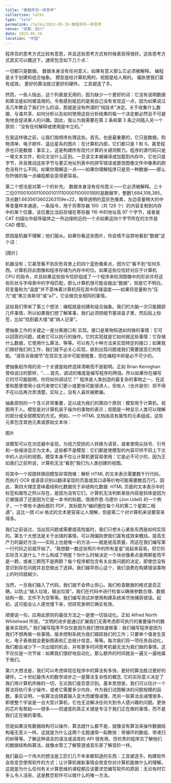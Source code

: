 ```yaml
---
title: "像程序员一样思考"
collection: talks
type: "talk"
permalink: /talks/2023-05-19-像程序员一样思考
venue: "成都，四川"
date: 2023-05-19
location: "中国"
---
```



程序员的思考方式比较有意思，并且这些思考方式有时候表现得很好。这些思考方式其实可以概述下，通常包含如下几个点：

一切都只是数据。 数据本身没有任何意义，如果有意义那么它必须被解释。 编程是关于创建和组合抽象。 模型是给计算机用的，视图是给人用的。 偏执使我们富有成效。 更好的算法胜过更好的硬件。 工具塑造了手。

然而，一些人指出，这个列表是无用的，因为缺少一个更好的词：它没有说明数据和算法是如何被滥用的。令我感到尴尬的是我自己没有发现这一点，因为如果说过去几年教会了我们什么的话，那就是没有所谓的“纯技术”决定。关于收集什么数据、与谁共享、如何分析以及如何使用这些分析结果的每一个决定都必然且不可避免地会促进某人的兴趣。因此，我认为我需要在第 2 条和第 3 条之间插入另一个原则：“没有任何解释或使用是中立的。”

在我这样做之前，让我们按顺序处理这些。首先，也是最重要的，它只是数据。购物清单、电子邮件、遥远星系的图片：在计算机内部，它们都只是 1 和 0。甚至程序也只是数据：事实上，这是构建所有现代计算的关键洞察力。程序的源代码只是一堆文本文件，和论文没什么区别。一旦该文本被编译或加载到内存中，它也只是字节，并且推动这些字节与更正地址列表中的拼写错误或更改图像文件中像素的颜色没有什么不同。如果你理解这一点——如果你理解程序只是另一种数据——那么你所做的每一点编程都会变得更容易。

第二个想法是对第一个的补充。 数据本身没有任何意义——它必须被解释。三十二位01100100011000010111100001100001同时是数据字，整数1,684,108,385，浮点数1.6635613602263159e+22，略带透明的蓝灰色像素，左边音量稍大的中等音量样本通道，一条指令，用于将寄存器 100（共 128 个）的内容复制到内存中的某个位置，该位置比当前存储在寄存器 116 中的地址高 97 个字节，或者是 CAT 扫描仪中超导磁体之一外边缘附近的一个点如果这四个字节所在的文件是 CAD 模型。

原因是机器不理解；他们服从。如果你看这张图片，你会情不自禁地看到“数据”这个词：

[图片]

机器没有；它甚至看不到灰色背景上的四个蓝色像素点，因为它“看不到”任何东西。计算机将此图像和程序存储为内存中的位。如果这些位恰好对应于计算机 CPU 的指令，并且如果这些指令恰好组成了一个程序来检测图像中的形状并将这些形状与字母表中的字母匹配，那么计算机很可能会输出“数据”，但是它不明白。将变量称为“温度”并不意味着计算机将在其中存储温度——如果将变量称为“压力”或“弗兰肯斯坦”或“a7”，它会做完全相同的事情。

这给我们带来了第三个想法：编程就是创建和组合抽象。我们的大脑一次只能跟踪几件事情，所以如果我们想了解某事，我们必须把细节塞进盒子里，然后贴上标签，比如“找到最大值”或“病人记录”。

使抽象工作的关键之一是分离接口和 实现。接口是某物知道如何做的事情：它可以回答的问题，或者它可以执行的操作。它的实现就是它如何做这些事情：它存储什么数据，它使用什么算法，等等。可以有几十种方法来实现特定的接口；如果我们做好我们的工作，我们就不必关心实现，直到出现问题或我们需要提高它的性能。“请告诉我细节”在现实生活中可能很粗鲁，但在编程中却是必不可少的。

使抽象起作用的另一个关键是始终选择清晰而不是聪明。正如 Brian Kernighan 曾经说过的那样，“……首先，调试的难度是编写程序的两倍。所以如果你在编写它时尽可能聪明，你将如何调试它？” 程序是人类创造的最复杂的事物之一。在这里和那里使用小技巧来使它们更小或更快可能很诱人，但有人（也许是你）将不得不在以后再次弄清楚，实际上，没有人喜欢被欺骗。

抽象原则的一个含义非常重要，足以成为我们的第四个原则：模型用于计算机，视图用于人。模型是对计算机易于操作的事物的表示；视图是一种显示人类可以理解的部分或全部模型的方式。例如，一个 HTML 文档由具有属性的元素组成，这些元素包含其他元素或原始文本块：

图片

该模型可以在浏览器中呈现，为视力受损的人转换为语音，或者使用尖括号、引号和一些缩进显示为文本。这些都不是模型：它们都是使模型的内容可供不同上下文中的人访问的视图。模型本身不仅让计算机更容易使用：它是必不可少的，因为正如我们之前所说，计算机无法“看到”我们为人类创建的视图。

将其中一个视图转换回模型非常困难：解析 HTML 的文本表示需要数千行代码，而执行 OCR 或语音识别以翻译呈现的页面或其口语等价物可能需要数百万行。因此，第四大理念意味着结构化数据优于非结构化数据. HTML 页面的文本表示中的标签和属性之所以存在，是因为没有它们，计算机无法判断某些内容是斜体是因为它被强调了还是因为它是一本书的标题。借用乔恩·乌德尔 (Jon Udell) 的一个例子，一个带有卡通标题的 PDF，其标题为“编织圈在每个月的第二个星期二相遇”，这比一团 iCal 格式的文本更容易让人理解，但是第二个对计算机来说要容易得多。

我们之前说过，当出现问题或需要提高性能时，我们只想关心某些东西是如何实现的。第五个大想法是关于出错的事情，可以用偏执使我们富有成效来概括。提高生产力的最好方法——实际上也是唯一的方法——就是提高质量，而这在我们编写第一行代码之前就开始了。“我想数一数这张照片中的所有星星”说起来容易，但它的实际含义是什么？什么构成了明星？你什么时候决定一个块状像素点是两颗星而不是一颗，或者三颗而不是两颗？每个程序都包含有关此类问题的决定，即使您没有意识到存在问题并且您做出了选择。我们越早担心这个，我们浪费在构建错误事物上的时间就越少。

当然，一旦我们输入了代码，我们就不会停止担心。我们检查数据的格式是否正确，以防止“输入垃圾，输出垃圾”。我们在代码中进行检查以确保参数合理、数据结构一致、文件不为空等等。我们编写测试并使用构建系统来尽快捕获错误。起初，这可能会让人感觉慢下来，但研究表明它确实有效。

顺便说一句，应用此原则的最佳方法之一是使一切自动化。正如 Alfred North Whitehead 所说，“文明的进步是通过扩展我们无需考虑即可执行的重要操作的数量来实现的。” 我们编写程序不仅仅是因为我们想快速做事：我们编写程序是因为我们不想再做一些事情。版本控制系统为我们跟踪我们的工作；只要单个值发生变化，电子表格就会更新图表和汇总统计信息，等等。每次我们将一项任务自动化，我们都会减少下一次出错的机会，并有更多时间思考机器无法为我们做的事情。这不仅仅是一次节省：如果我们很好地自动化，那么额外的时间就会一遍又一遍地属于我们。

第六大想法是，我们可以考虑体现在程序中的算法有多快，更好的算法胜过更好的硬件。二十世纪最伟大的数学进步之一是算法复杂性的概念, 它的实际意义决定了我们用计算机所做的一切，无论我们是否意识到。基本思想是，我们可以估计一个算法将执行多少操作，或者它需要多少内存，作为我们试图解决的问题规模的函数。事实证明，一些算法会随着输入变大而缓慢减慢，而另一些算法会减慢很多，即使整个宇宙是一台大型计算机，它也无法解决任何大到令人感兴趣的问题。更快的芯片有帮助——很多——但速度的真正关键是专注于我们正在做的事情，而不是我们正在做的事情。

但是如果没有数据结构可以操作，算法就什么都不是，就像没有算法来操作数据结构毫无意义一样。这就是为什么这两个主题通常一起教授：带循环的数组、带递归的树等等。了解这种语言的语法或该库的 API 很有用，但优秀的程序员了解他们的数据结构和算法，就像水管工了解管道或音乐家了解音阶一样。

我们最后一个伟大的想法是工匠们几千年来都知道的东西：工具塑造手。构建软件会改变您使用软件的方式；让计算机做新事情会改变你对计算机能做什么的理解。这就是为什么任何有关计算思维的课程都应该要求您编写软件的原因：无论有时它多么令人沮丧，这是教您软件可以做什么的唯一方法。
